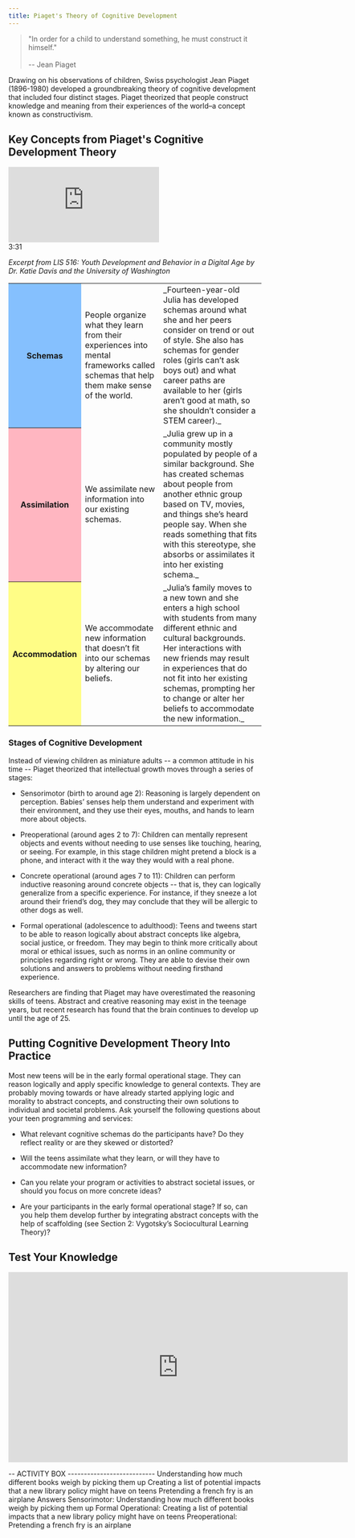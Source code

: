 ```yaml
---
title: Piaget's Theory of Cognitive Development
---
```


> "In order for a child to understand something, he must construct it himself."<br/><br/>
-- Jean Piaget

Drawing on his observations of children, Swiss psychologist Jean Piaget (1896-1980) developed a groundbreaking theory of cognitive development that included four distinct stages. Piaget theorized that people construct knowledge and meaning from their experiences of the world–a concept known as constructivism.

## Key Concepts from Piaget's Cognitive Development Theory


<iframe src="https://www.youtube.com/embed/Tgu0eYwm4I8" frameborder="0" allow="autoplay; encrypted-media" allowfullscreen></iframe>
<div class="videotime" style="float:none;">3:31</div>

*Excerpt from LIS 516: Youth Development and Behavior in a Digital Age by Dr. Katie Davis and the University of Washington*

<div markdown="1">
<table class="updatedcolor">
	<tr><th bgcolor="#85c0fe">Schemas</th><td>People organize what they learn from their experiences into mental frameworks called schemas that help them make sense of the world.</td><td>_Fourteen-year-old Julia has developed schemas around what she and her peers consider on trend or out of style. She also has schemas for gender roles (girls can’t ask boys out) and what career paths are available to her (girls aren’t good at math, so she shouldn’t consider a STEM career)._
</td></tr>
	<tr><th bgcolor="lightpink">Assimilation</th><td>We assimilate new information into our existing schemas.</td><td>_Julia grew up in a community mostly populated by people of a similar background. She has created schemas about people from another ethnic group based on TV, movies, and things she’s heard people say. When she reads something that fits with this stereotype, she absorbs or assimilates it into her existing schema._</td></tr>
	<tr><th bgcolor="#fffd86">Accommodation</th><td>We accommodate new information that doesn’t fit into our schemas by altering our beliefs.</td><td>_Julia’s family moves to a new town and she enters a high school with students from many different ethnic and cultural backgrounds. Her interactions with new friends may result in experiences that do not fit into her existing schemas, prompting her to change or alter her beliefs to accommodate the new information._</td></tr>
</table>
</div>


### Stages of Cognitive Development

Instead of viewing children as miniature adults -- a common attitude in his time -- Piaget theorized that intellectual growth moves through a series of stages:

* Sensorimotor (birth to around age 2): Reasoning is largely dependent on perception. Babies’ senses help them understand and experiment with their environment, and they use their eyes, mouths, and hands to learn more about objects.

* Preoperational (around ages 2 to 7): Children can mentally represent objects and events without needing to use senses like touching, hearing, or seeing. For example, in this stage children might pretend a block is a phone, and interact with it the way they would with a real phone.

* Concrete operational (around ages 7 to 11): Children can perform inductive reasoning around concrete objects -- that is, they can logically generalize from a specific experience. For instance, if they sneeze a lot around their friend’s dog, they may conclude that they will be allergic to other dogs as well.

* Formal operational (adolescence to adulthood): Teens and tweens start to be able to reason logically about abstract concepts like algebra, social justice, or freedom. They may begin to think more critically about moral or ethical issues, such as norms in an online community or principles regarding right or wrong. They are able to devise their own solutions and answers to problems without needing firsthand experience.

Researchers are finding that Piaget may have overestimated the reasoning skills of teens. Abstract and creative reasoning may exist in the teenage years, but recent research has found that the brain continues to develop up until the age of 25.

## Putting Cognitive Development Theory Into Practice

Most new teens will be in the early formal operational stage. They can reason logically and apply specific knowledge to general contexts. They are probably moving towards or have already started applying logic and morality to abstract concepts, and constructing their own solutions to individual and societal problems. Ask yourself the following questions about your teen programming and services:

* What relevant cognitive schemas do the participants have? Do they reflect reality or are they skewed or distorted?

* Will the teens assimilate what they learn, or will they have to accommodate new information?

* Can you relate your program or activities to abstract societal issues, or should you focus on more concrete ideas?

* Are your participants in the early formal operational stage? If so, can you help them develop further by integrating abstract concepts with the help of scaffolding (see Section 2: Vygotsky’s Sociocultural Learning Theory)?

## Test Your Knowledge

<iframe src="https://connectedlib.ischool.uw.edu/wp-admin/admin-ajax.php?action=h5p_embed&id=6" width="676" height="378" frameborder="0" allowfullscreen="allowfullscreen" title="Test Your Knowledge: Piaget’s Cognitive Stages"></iframe><script src="https://connectedlib.ischool.uw.edu/wp-content/plugins/h5p/h5p-php-library/js/h5p-resizer.js" charset="UTF-8"></script>

-- ACTIVITY BOX ---------------------------
Understanding how much different books weigh by picking them up
Creating a list of potential impacts that a new library policy might have on teens
Pretending a french fry is an airplane
Answers
Sensorimotor: Understanding how much different books weigh by picking them up
Formal Operational: Creating a list of potential impacts that a new library policy might have on teens
Preoperational: Pretending a french fry is an airplane
